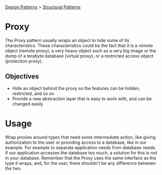 [Design Patterns](../../) > [Structural Patterns](../)

# Proxy
The Proxy pattern usually wraps an object to hide some of its characteristics. These characteristics could be the fact that it is a remote object (remote proxy), a very heavy object such as a very big image or the dump of a terabyte database (virtual proxy), or a restricted access object (protection proxy).


## Objectives
- Hide an object behind the proxy so the features can be hidden, restricted, and so on
- Provide a new abstraction layer that is easy to work with, and can be changed easily

# Usage
Wrap proxies around types that need some intermediate action, like giving authorization to the user or providing access to a database, like in our example.
For example to separate application needs from database needs. If our application accesses the database too much, a solution for this is not in your database. Remember that the Proxy uses the same interface as the type it wraps, and, for the user, there shouldn't be any difference between the two.